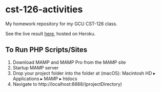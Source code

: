 # cst-126-activities

My homework repository for my GCU CST-126 class.

See the live result [here](https://cst-126-blog-project.herokuapp.com/), hosted on Heroku.

## To Run PHP Scripts/Sites

1. Download MAMP and MAMP Pro from the MAMP site
2. Startup MAMP server
3. Drop your project folder into the folder at (macOS): ‎⁨Macintosh HD⁩ ▸ ⁨Applications⁩ ▸ ⁨MAMP⁩ ▸ ⁨htdocs
4. Navigate to http://localhost:8888/(projectDirectory)
